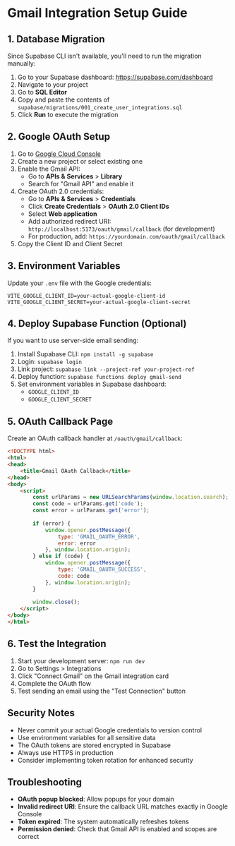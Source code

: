 # Gmail Integration Setup Guide

## 1. Database Migration

Since Supabase CLI isn't available, you'll need to run the migration manually:

1. Go to your Supabase dashboard: https://supabase.com/dashboard
2. Navigate to your project
3. Go to **SQL Editor**
4. Copy and paste the contents of `supabase/migrations/001_create_user_integrations.sql`
5. Click **Run** to execute the migration

## 2. Google OAuth Setup

1. Go to [Google Cloud Console](https://console.cloud.google.com/)
2. Create a new project or select existing one
3. Enable the Gmail API:
   - Go to **APIs & Services** > **Library**
   - Search for "Gmail API" and enable it
4. Create OAuth 2.0 credentials:
   - Go to **APIs & Services** > **Credentials**
   - Click **Create Credentials** > **OAuth 2.0 Client IDs**
   - Select **Web application**
   - Add authorized redirect URI: `http://localhost:5173/oauth/gmail/callback` (for development)
   - For production, add: `https://yourdomain.com/oauth/gmail/callback`
5. Copy the Client ID and Client Secret

## 3. Environment Variables

Update your `.env` file with the Google credentials:

```env
VITE_GOOGLE_CLIENT_ID=your-actual-google-client-id
VITE_GOOGLE_CLIENT_SECRET=your-actual-google-client-secret
```

## 4. Deploy Supabase Function (Optional)

If you want to use server-side email sending:

1. Install Supabase CLI: `npm install -g supabase`
2. Login: `supabase login`
3. Link project: `supabase link --project-ref your-project-ref`
4. Deploy function: `supabase functions deploy gmail-send`
5. Set environment variables in Supabase dashboard:
   - `GOOGLE_CLIENT_ID`
   - `GOOGLE_CLIENT_SECRET`

## 5. OAuth Callback Page

Create an OAuth callback handler at `/oauth/gmail/callback`:

```html
<!DOCTYPE html>
<html>
<head>
    <title>Gmail OAuth Callback</title>
</head>
<body>
    <script>
        const urlParams = new URLSearchParams(window.location.search);
        const code = urlParams.get('code');
        const error = urlParams.get('error');
        
        if (error) {
            window.opener.postMessage({
                type: 'GMAIL_OAUTH_ERROR',
                error: error
            }, window.location.origin);
        } else if (code) {
            window.opener.postMessage({
                type: 'GMAIL_OAUTH_SUCCESS',
                code: code
            }, window.location.origin);
        }
        
        window.close();
    </script>
</body>
</html>
```

## 6. Test the Integration

1. Start your development server: `npm run dev`
2. Go to Settings > Integrations
3. Click "Connect Gmail" on the Gmail integration card
4. Complete the OAuth flow
5. Test sending an email using the "Test Connection" button

## Security Notes

- Never commit your actual Google credentials to version control
- Use environment variables for all sensitive data
- The OAuth tokens are stored encrypted in Supabase
- Always use HTTPS in production
- Consider implementing token rotation for enhanced security

## Troubleshooting

- **OAuth popup blocked**: Allow popups for your domain
- **Invalid redirect URI**: Ensure the callback URL matches exactly in Google Console
- **Token expired**: The system automatically refreshes tokens
- **Permission denied**: Check that Gmail API is enabled and scopes are correct